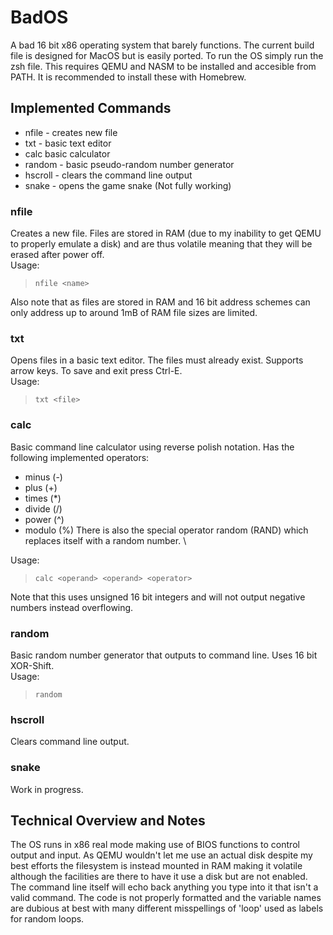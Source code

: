 # BadOS
A bad 16 bit x86 operating system that barely functions.
The current build file is designed for MacOS but is easily ported.
To run the OS simply run the zsh file.
This requires QEMU and NASM to be installed and accesible from PATH.
It is recommended to install these with Homebrew.

## Implemented Commands
 - nfile - creates new file
 - txt - basic text editor
 - calc basic calculator
 - random - basic pseudo-random number generator
 - hscroll - clears the command line output
 - snake - opens the game snake (Not fully working)
 
 ### nfile
 Creates a new file.
 Files are stored in RAM (due to my inability to get QEMU to properly emulate a disk) and are thus volatile meaning that they will be erased after power off. \
 Usage:
 > `nfile <name>`
 
 Also note that as files are stored in RAM and 16 bit address schemes can only address up to around 1mB of RAM file sizes are limited.
 
 ### txt
 Opens files in a basic text editor. The files must already exist.
 Supports arrow keys.
 To save and exit press Ctrl-E. \
 Usage:
 > `txt <file>`
 
 ### calc
 Basic command line calculator using reverse polish notation.
 Has the following implemented operators:
 - minus (-)
 - plus (+)
 - times (*)
 - divide (/)
 - power (^)
 - modulo (%)
 There is also the special operator random (RAND) which replaces itself with a random number. \

 Usage:
 > `calc <operand> <operand> <operator>`
 
 Note that this uses unsigned 16 bit integers and will not output negative numbers instead overflowing.
 
 ### random
 Basic random number generator that outputs to command line.
 Uses 16 bit XOR-Shift. \
 Usage:
 > `random`
 
 ### hscroll
 Clears command line output.
 
 ### snake
 Work in progress.
 
 ## Technical Overview and Notes
The OS runs in x86 real mode making use of BIOS functions to control output and input. As QEMU wouldn't let me use an actual disk despite my best efforts the filesystem is instead mounted in RAM making it volatile although the facilities are there to have it use a disk but are not enabled.
The command line itself will echo back anything you type into it that isn't a valid command.
The code is not properly formatted and the variable names are dubious at best with many different misspellings of 'loop' used as labels for random loops.
